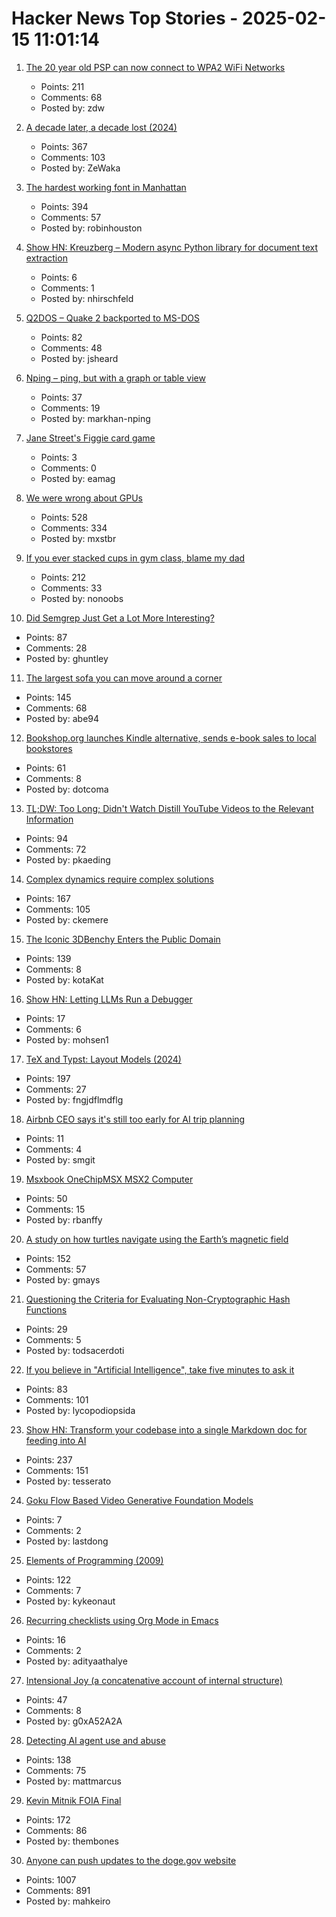 # Hacker News Top Stories - 2025-02-15 11:01:14

1. [The 20 year old PSP can now connect to WPA2 WiFi Networks](https://wololo.net/2025/02/14/the-20-year-old-psp-can-now-connect-to-wpa2-wifi-networks/)
   - Points: 211
   - Comments: 68
   - Posted by: zdw

2. [A decade later, a decade lost (2024)](https://meyerweb.com/eric/thoughts/2024/06/07/a-decade-later-a-decade-lost/)
   - Points: 367
   - Comments: 103
   - Posted by: ZeWaka

3. [The hardest working font in Manhattan](https://aresluna.org/the-hardest-working-font-in-manhattan/)
   - Points: 394
   - Comments: 57
   - Posted by: robinhouston

4. [Show HN: Kreuzberg – Modern async Python library for document text extraction](https://github.com/Goldziher/kreuzberg)
   - Points: 6
   - Comments: 1
   - Posted by: nhirschfeld

5. [Q2DOS – Quake 2 backported to MS-DOS](https://dk.toastednet.org/Q2DOS/)
   - Points: 82
   - Comments: 48
   - Posted by: jsheard

6. [Nping – ping, but with a graph or table view](https://github.com/hanshuaikang/Nping)
   - Points: 37
   - Comments: 19
   - Posted by: markhan-nping

7. [Jane Street's Figgie card game](https://www.figgie.com/)
   - Points: 3
   - Comments: 0
   - Posted by: eamag

8. [We were wrong about GPUs](https://fly.io/blog/wrong-about-gpu/)
   - Points: 528
   - Comments: 334
   - Posted by: mxstbr

9. [If you ever stacked cups in gym class, blame my dad](https://defector.com/if-you-ever-stacked-cups-in-gym-class-blame-my-dad)
   - Points: 212
   - Comments: 33
   - Posted by: nonoobs

10. [Did Semgrep Just Get a Lot More Interesting?](https://fly.io/blog/semgrep-but-for-real-now/)
   - Points: 87
   - Comments: 28
   - Posted by: ghuntley

11. [The largest sofa you can move around a corner](https://www.quantamagazine.org/the-largest-sofa-you-can-move-around-a-corner-20250214/)
   - Points: 145
   - Comments: 68
   - Posted by: abe94

12. [Bookshop.org launches Kindle alternative, sends e-book sales to local bookstores](https://www.usatoday.com/story/entertainment/books/2025/01/28/bookshop-org-ereader-ebook-app/77928209007/)
   - Points: 61
   - Comments: 8
   - Posted by: dotcoma

13. [TL;DW: Too Long; Didn't Watch Distill YouTube Videos to the Relevant Information](https://tldw.tube/)
   - Points: 94
   - Comments: 72
   - Posted by: pkaeding

14. [Complex dynamics require complex solutions](https://mathstodon.xyz/@tao/113873092369347147)
   - Points: 167
   - Comments: 105
   - Posted by: ckemere

15. [The Iconic 3DBenchy Enters the Public Domain](https://www.nti-group.com/home/information/news/3dbenchy/)
   - Points: 139
   - Comments: 8
   - Posted by: kotaKat

16. [Show HN: Letting LLMs Run a Debugger](https://github.com/mohsen1/llm-debugger-vscode-extension)
   - Points: 17
   - Comments: 6
   - Posted by: mohsen1

17. [TeX and Typst: Layout Models (2024)](https://laurmaedje.github.io/posts/layout-models/)
   - Points: 197
   - Comments: 27
   - Posted by: fngjdflmdflg

18. [Airbnb CEO says it's still too early for AI trip planning](https://techcrunch.com/2025/02/14/airbnb-ceo-says-its-still-too-early-for-ai-trip-planning/)
   - Points: 11
   - Comments: 4
   - Posted by: smgit

19. [Msxbook OneChipMSX MSX2 Computer](https://www.tindie.com/products/cycle/msxbook-onechipmsx-msx2-computer/)
   - Points: 50
   - Comments: 15
   - Posted by: rbanffy

20. [A study on how turtles navigate using the Earth’s magnetic field](https://www.unc.edu/posts/2025/02/12/dancing-turtles-unlock-scientific-discovery/)
   - Points: 152
   - Comments: 57
   - Posted by: gmays

21. [Questioning the Criteria for Evaluating Non-Cryptographic Hash Functions](https://cacm.acm.org/practice/questioning-the-criteria-for-evaluating-non-cryptographic-hash-functions/)
   - Points: 29
   - Comments: 5
   - Posted by: todsacerdoti

22. [If you believe in "Artificial Intelligence", take five minutes to ask it](https://svpow.com/2025/02/14/if-you-believe-in-artificial-intelligence-take-five-minutes-to-ask-it-about-stuff-you-know-well/)
   - Points: 83
   - Comments: 101
   - Posted by: lycopodiopsida

23. [Show HN: Transform your codebase into a single Markdown doc for feeding into AI](https://tesserato.web.app/posts/2025-02-12-CodeWeaver-launch/index.html)
   - Points: 237
   - Comments: 151
   - Posted by: tesserato

24. [Goku Flow Based Video Generative Foundation Models](https://github.com/Saiyan-World/goku)
   - Points: 7
   - Comments: 2
   - Posted by: lastdong

25. [Elements of Programming (2009)](https://www.elementsofprogramming.com/)
   - Points: 122
   - Comments: 7
   - Posted by: kykeonaut

26. [Recurring checklists using Org Mode in Emacs](https://www.naiquev.in/recurring-checklists-using-org-mode-in-emacs.html)
   - Points: 16
   - Comments: 2
   - Posted by: adityaathalye

27. [Intensional Joy (a concatenative account of internal structure)](https://pithlessly.github.io/intensionaljoy.html)
   - Points: 47
   - Comments: 8
   - Posted by: g0xA52A2A

28. [Detecting AI agent use and abuse](https://stytch.com/blog/detecting-ai-agent-use-abuse/)
   - Points: 138
   - Comments: 75
   - Posted by: mattmarcus

29. [Kevin Mitnik FOIA Final](https://vault.fbi.gov/kevin-mitnick/kevin-mitnick-part-01-final/view)
   - Points: 172
   - Comments: 86
   - Posted by: thembones

30. [Anyone can push updates to the doge.gov website](https://www.404media.co/anyone-can-push-updates-to-the-doge-gov-website-2/)
   - Points: 1007
   - Comments: 891
   - Posted by: mahkeiro

